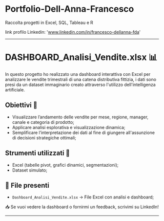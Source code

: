 # Portfolio-Dell-Anna-Francesco
Raccolta progetti in Excel, SQL, Tableau e R

link profilo Linkedin: 'www.linkedin.com/in/francesco-dellanna-fda'

---
# DASHBOARD_Analisi_Vendite.xlsx 📊
In questo progetto ho realizzato una dashboard interattiva con Excel per analizzare le vendite trimestrali di una catena distributiva fittizia, i dati sono presi da un dataset immaginario creato attraverso l'utilizzo dell'intelligenza artificiale.
## Obiettivi 🎯
- Visualizzare l’andamento delle vendite per mese, regione, manager, canale e categoria di prodotto;
- Applicare analisi esplorativa e visualizzazione dinamica;
- Semplificare l’interpretazione dei dati al fine di giungere all'assunzione di decisioni strategiche ottimali;
## Strumenti utilizzati 🔧
- Excel (tabelle pivot, grafici dinamici, segmentazioni);
- Dataset simulato;
## 📁 File presenti
- `Dashboard_Analisi_Vendite.xlsx` → File Excel con analisi e dashboard;

📥 Se vuoi vedere la dashboard o fornirmi un feedback, scrivimi su LinkedIn!

---
